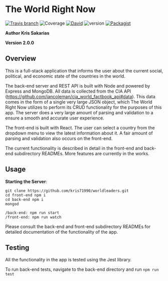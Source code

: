 # The World Right Now

[![Travis branch](https://img.shields.io/travis/kris71990/worldleaders/master.svg)](https://travis-ci.org/kris71990/worldleaders)
![Coverage](https://img.shields.io/badge/coverage-97%25-brightgreen.svg)
[![David](https://img.shields.io/david/expressjs/express.svg)]( https://github.com/kris71990/worldleaders)
![version](https://img.shields.io/badge/version-.0.0-orange.svg)
[![Packagist](https://img.shields.io/packagist/l/doctrine/orm.svg)](https://github.com/kris71990/worldleaders)


**Author Kris Sakarias**

**Version 2.0.0**

## Overview

This is a full-stack application that informs the user about the current social, political, and economic state of the countries in the world. 

The back-end server and REST API is built with Node and powered by Express and MongoDB. All data is collected from the CIA API (https://github.com/iancoleman/cia_world_factbook_api#data). This data comes in the form of a single very large JSON object, which The World Right Now utilizes to perform its CRUD functionality for the purposes of this app. The server does a very large amount of parsing and validation to a ensure a smooth and accurate user experience.

The front-end is built with React. The user can select a country from the dropdown menu to view the latest information about it. A fair amount of parsing and validation also occurs on the front-end. 

The current functionality is described in detail in the front-end and back-end subdirectory READMEs. More features are currently in the works.

## Usage

**Starting the Server**:

```
git clone https://github.com/kris71990/worldleaders.git
cd front-end npm i
cd back-end npm i
mongod

/back-end: npm run start
/front-end: npm run watch
```

Please consult the back-end and front-end subdirectory READMEs for detailed documentation of the functionality of the app.


## Testing

All the functionality in the app is tested using the Jest library. 

To run back-end tests, navigate to the back-end directory and run `npm run test`